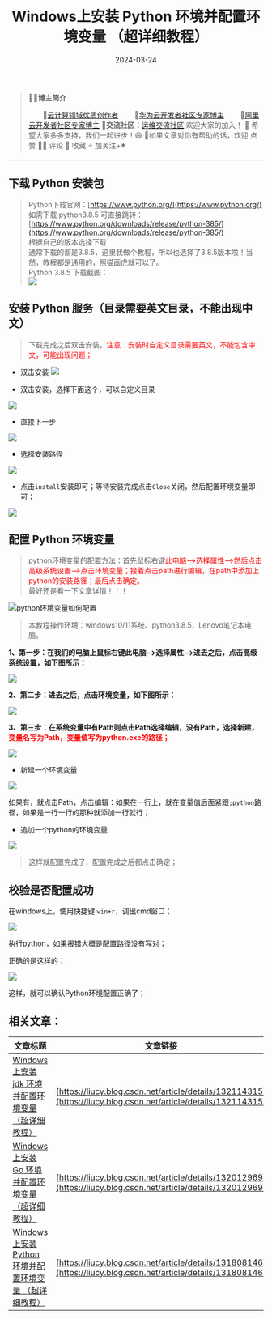 ﻿---
title: Windows上安装 Python 环境并配置环境变量 （超详细教程）
icon: circle-info
order: 11
tag:
- Windows
- Python
category:
- Windows
- Python
- 运维
pageview: false
date: 2024-03-24
comment: false
---

>👨‍🎓**博主简介**
>
>&emsp;&emsp;🏅[云计算领域优质创作者](https://blog.csdn.net/liu_chen_yang?type=blog)
>&emsp;&emsp;🏅[华为云开发者社区专家博主](https://bbs.huaweicloud.com/community/myblog)
>&emsp;&emsp;🏅[阿里云开发者社区专家博主](https://developer.aliyun.com/my?spm=a2c6h.13148508.setting.3.21fc4f0eCmz1v3#/article?_k=zooqoz)
>💊**交流社区：**[运维交流社区](https://bbs.csdn.net/forums/lcy) 欢迎大家的加入！
>🐋 希望大家多多支持，我们一起进步！😄
>🎉如果文章对你有帮助的话，欢迎 点赞 👍🏻 评论 💬 收藏 ⭐️ 加关注+💗

---


## 下载 Python 安装包
> Python下载官网：[https://www.python.org/](https://www.python.org/)<br>
>  如需下载 python3.8.5 可直接跳转：[https://www.python.org/downloads/release/python-385/](https://www.python.org/downloads/release/python-385/)<br>
> 根据自己的版本选择下载<br>
> 通常下载的都是3.8.5，这里我做个教程，所以也选择了3.8.5版本啦！当然，教程都是通用的，照猫画虎就可以了。<br>
>Python 3.8.5 下载截图：<br>
>![](https://lcy-blog.oss-cn-beijing.aliyuncs.com/blog/0530e3f7c16e44f98d329de1b015a2bc.png)




## 安装 Python 服务（目录需要英文目录，不能出现中文）
>下载完成之后双击安装，<font color=red>注意：安装时自定义目录需要英文，不能包含中文，可能出现问题；</font>

* 双击安装
![](https://lcy-blog.oss-cn-beijing.aliyuncs.com/blog/4216c2fbb75344628ef4bc2be68b85b0.png)


- 双击安装，选择下面这个，可以自定义目录

![](https://lcy-blog.oss-cn-beijing.aliyuncs.com/blog/211d7533f9ff461da27785b11dfb820f.png)


- 直接下一步

![](https://lcy-blog.oss-cn-beijing.aliyuncs.com/blog/15f9f01505454d049ea86dd29d479272.png)


- 选择安装路径

![](https://lcy-blog.oss-cn-beijing.aliyuncs.com/blog/026eb08435154dd5ac1ab9e8d0c46946.png)


- 点击`install`安装即可；等待安装完成点击`Close`关闭，然后配置环境变量即可；

![](https://lcy-blog.oss-cn-beijing.aliyuncs.com/blog/86df55ff8625493bb3b33d272e01d394.png)



## 配置 Python 环境变量
> python环境变量的配置方法：首先鼠标右键<font color=red>此电脑-->选择属性-->然后点击高级系统设置-->点击环境变量；接着点击path进行编辑，在path中添加上python的安装路径；最后点击确定。</font><br>
> 最好还是看一下文章详情！！！



![python环境变量如何配置](https://lcy-blog.oss-cn-beijing.aliyuncs.com/blog/338469d2afaab5c08f449e2cb7d5932b.jpeg)



> 本教程操作环境：windows10/11系统、python3.8.5，Lenovo笔记本电脑。





**1、第一步：在我们的电脑上鼠标右键此电脑-->选择属性-->进去之后，点击高级系统设置，如下图所示：**

![](https://lcy-blog.oss-cn-beijing.aliyuncs.com/blog/e9b0384742b94d87bdd070b03b775a45.png)




**2、第二步：进去之后，点击环境变量，如下图所示：**



![](https://lcy-blog.oss-cn-beijing.aliyuncs.com/blog/cb38daa1dbcf437bac87a2408fa61600.png)




**3、第三步：在系统变量中有Path则点击Path选择编辑，没有Path，选择新建，<font color=red>变量名写为Path，变量值写为python.exe的路径；</font>**

![](https://lcy-blog.oss-cn-beijing.aliyuncs.com/blog/b99636079e044c2da0e344adee03ee64.png)


* 新建一个环境变量

![](https://lcy-blog.oss-cn-beijing.aliyuncs.com/blog/19d9ea200a304cc299623d37d0f7e6df.png)



如果有，就点击Path，点击编辑：如果在一行上，就在变量值后面紧跟`;python`路径，如果是一行一行的那种就添加一行就行；
* 追加一个python的环境变量


![](https://lcy-blog.oss-cn-beijing.aliyuncs.com/blog/c74d52b4ffb74f018e4bf6ab27ad9235.png)







>这样就配置完成了，配置完成之后都点击确定；


## 校验是否配置成功


在windows上，使用快捷键 `win+r`，调出cmd窗口；

![](https://lcy-blog.oss-cn-beijing.aliyuncs.com/blog/7f8b621eae4e4913bdc97d95166ba06e.png)




执行python，如果报错大概是配置路径没有写对；



正确的是这样的；



![](https://lcy-blog.oss-cn-beijing.aliyuncs.com/blog/912996794da34854927907a22c344efd.png)


这样，就可以确认Python环境配置正确了；


## 相关文章：
|文章标题| 文章链接 |
|--|--|
|[Windows上安装 jdk 环境并配置环境变量 （超详细教程）](https://liucy.blog.csdn.net/article/details/132114315)  | [https://liucy.blog.csdn.net/article/details/132114315](https://liucy.blog.csdn.net/article/details/132114315) |
|[Windows上安装 Go 环境并配置环境变量 （超详细教程）](https://liucy.blog.csdn.net/article/details/132012969)|[https://liucy.blog.csdn.net/article/details/132012969](https://liucy.blog.csdn.net/article/details/132012969)|
|[Windows上安装 Python 环境并配置环境变量 （超详细教程）](https://liucy.blog.csdn.net/article/details/131808146)|[https://liucy.blog.csdn.net/article/details/131808146](https://liucy.blog.csdn.net/article/details/131808146)|

